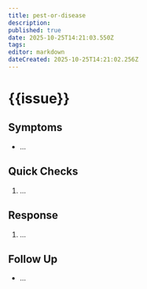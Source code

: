 ```yaml
---
title: pest-or-disease
description: 
published: true
date: 2025-10-25T14:21:03.550Z
tags: 
editor: markdown
dateCreated: 2025-10-25T14:21:02.256Z
---
```


# {{issue}}

## Symptoms

- …

## Quick Checks

1. …

## Response

1. …

## Follow Up

- …
